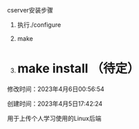 cserver安装步骤

1. 执行./configure

2. make

3. # make install （待定）

























修改时间：2023年4月6日00:56:54

创建时间：2023年4月5日17:42:24

用于上传个人学习使用的Linux后端
